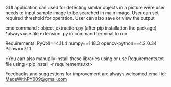 GUI application can used for detecting similar objects in a picture were user needs to input 
sample image to be searched in main image. User can set required threshold for operation.
User can also save or view the output

cmd command : object_extraction.py (after pip installation the package)
		*always use file extension .py in command terminal to run

Requirements: PyQt4==4.11.4
	      numpy==1.18.3
	      opencv-python==4.2.0.34
	      Pillow==7.1.1

*You can also manually install these libraries using <pip install PyQt4>  <pip install numpy> <pip install opencv-python> <pip install Pillow>
or use Requirements.txt file using <pip install -r requirements.txt>

Feedbacks and suggestions for improvement are always welcomed
email id: MadeWithPY009@gmail.com 
